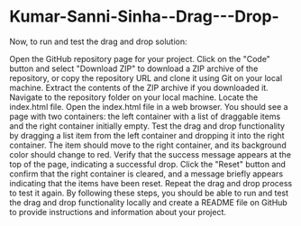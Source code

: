 # Kumar-Sanni-Sinha--Drag---Drop-
Now, to run and test the drag and drop solution:

Open the GitHub repository page for your project.
Click on the "Code" button and select "Download ZIP" to download a ZIP archive of the repository, or copy the repository URL and clone it using Git on your local machine.
Extract the contents of the ZIP archive if you downloaded it.
Navigate to the repository folder on your local machine.
Locate the index.html file.
Open the index.html file in a web browser.
You should see a page with two containers: the left container with a list of draggable items and the right container initially empty.
Test the drag and drop functionality by dragging a list item from the left container and dropping it into the right container. The item should move to the right container,
and its background color should change to red.
Verify that the success message appears at the top of the page, indicating a successful drop.
Click the "Reset" button and confirm that the right container is cleared, and a message briefly appears indicating that the items have been reset.
Repeat the drag and drop process to test it again.
By following these steps, you should be able to run and test the drag and drop functionality locally and create a README file on GitHub to provide instructions and information 
about your project.

